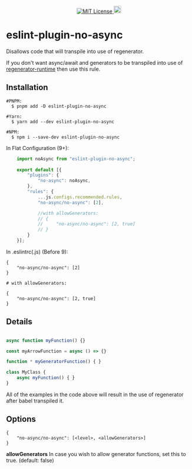 <p align="center">
    <a href="LICENSE.md">
       <img src="https://img.shields.io/github/license/yoavniran/eslint-plugin-no-async?color=blue&style=plastic" alt="MIT License"/>
    </a>
    <a href="https://badge.fury.io/js/eslint-plugin-no-async">
        <img src="https://badge.fury.io/js/eslint-plugin-no-async.svg" alt="npm version" height="20">
    </a>
</p>


# eslint-plugin-no-async

Disallows code that will transpile into use of regenerator.

If you don't want async/await and generators to be transpiled into use of [regenerator-runtime](https://www.npmjs.com/package/regenerator-runtime) then use this rule.

## Installation

```shell
#PNPM: 
  $ pnpm add -D eslint-plugin-no-async

#Yarn:
  $ yarn add --dev eslint-plugin-no-async

#NPM:
  $ npm i --save-dev eslint-plugin-no-async
``` 

In Flat Configuration (9+):

```javascript
    import noAsync from "eslint-plugin-no-async";
   
    export default [{
        "plugins": {
            "no-async": noAsync,
        },
        "rules": {
            ...js.configs.recommended.rules,
            "no-async/no-async": [2],

            //with allowGenerators:
            // {
            //     "no-async/no-async": [2, true]
            // }
        }
    }];
```


In .eslintrc(.js) (Before 9):

```eslint
{
    "no-async/no-async": [2]    
}

# with allowGenerators:

{
    "no-async/no-async": [2, true]    
}

```


## Details

```javascript

async function myFunction() {}

const myArrowFunction = async () => {}

function * myGeneratorFunction() { }

class MyClass {
    async myFunction() { }
}
```

All of the examples in the code above will result in the use of regenerator after babel transpiled it.

## Options

```eslint
{
    "no-async/no-async": [<level>, <allowGenerators>]    
}
```

**allowGenerators** In case you wish to allow generator functions, set this to true. (default: false)
